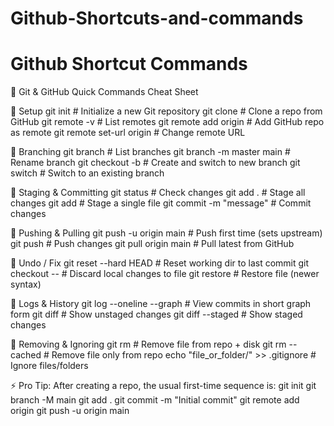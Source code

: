 # Github-Shortcuts-and-commands
# Github Shortcut Commands


🚀 Git & GitHub Quick Commands Cheat Sheet  

🔹 Setup
git init                        # Initialize a new Git repository
git clone <repo-url>            # Clone a repo from GitHub
git remote -v                   # List remotes
git remote add origin <url>     # Add GitHub repo as remote
git remote set-url origin <url> # Change remote URL

🔹 Branching
git branch                      # List branches
git branch -m master main       # Rename branch
git checkout -b <branch>        # Create and switch to new branch
git switch <branch>             # Switch to an existing branch

🔹 Staging & Committing
git status                      # Check changes
git add .                       # Stage all changes
git add <file>                  # Stage a single file
git commit -m "message"         # Commit changes

🔹 Pushing & Pulling
git push -u origin main         # Push first time (sets upstream)
git push                        # Push changes
git pull origin main            # Pull latest from GitHub

🔹 Undo / Fix
git reset --hard HEAD           # Reset working dir to last commit
git checkout -- <file>          # Discard local changes to file
git restore <file>              # Restore file (newer syntax)

🔹 Logs & History
git log --oneline --graph       # View commits in short graph form
git diff                        # Show unstaged changes
git diff --staged               # Show staged changes

🔹 Removing & Ignoring
git rm <file>                   # Remove file from repo + disk
git rm --cached <file>          # Remove file only from repo
echo "file_or_folder/" >> .gitignore  # Ignore files/folders

⚡ Pro Tip: After creating a repo, the usual first-time sequence is:
git init
git branch -M main
git add .
git commit -m "Initial commit"
git remote add origin <repo-url>
git push -u origin main
